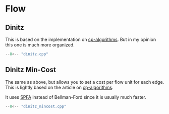 # Flow

## Dinitz

This is based on the implementation on [cp-algorithms](https://cp-algorithms.com/graph/dinic.html#implementation). But in my opinion this one is much more organized.

```cpp title="Dinitz"
--8<-- "dinitz.cpp"
```

## Dinitz Min-Cost

The same as above, but allows you to set a cost per flow unit for each edge.
This is lightly based on the article on [cp-algorithms](https://cp-algorithms.com/graph/min_cost_flow.html).

It uses [SPFA](https://cp-algorithms.com/graph/bellman_ford.html#implementation_1) instead of Bellman-Ford since it is usually much faster.

```cpp title="Dinitz Min-Cost"
--8<-- "dinitz_mincost.cpp"
```

